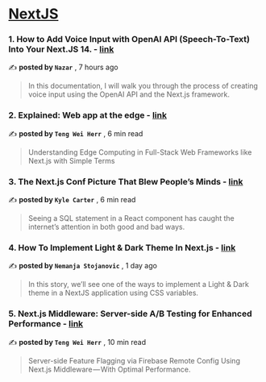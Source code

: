 
<h1><a href=https://medium.com/tag/nextjs/recommended target="_blank" rel="noopener noreferrer">NextJS</a></h1>
<h3>1. How to Add Voice Input with OpenAI API (Speech-To-Text) Into Your Next.JS 14. - <a href=https://medium.com/@nazardubovyk/creating-voice-input-with-openai-api-and-next-js-14-ff398c60e5b4?source=tag_recommended_feed---------0-84----------nextjs----------719255e6_c954_496b_88c9_235445cb3227------- target="_blank" rel="noopener noreferrer">link</a></h3>

✍️ **posted by `Nazar`** <date> , 7 hours ago</date>

<blockquote>In this documentation, I will walk you through the process of creating voice input using the OpenAI API and the Next.js framework.</blockquote>

<h3>2. Explained: Web app at the edge - <a href=https://medium.com/gitconnected/explained-web-app-at-the-edge-fb391985a0a5?source=tag_recommended_feed---------1-107----------nextjs----------719255e6_c954_496b_88c9_235445cb3227------- target="_blank" rel="noopener noreferrer">link</a></h3>

✍️ **posted by `Teng Wei Herr`** <date> , 6 min read</date>

<blockquote>Understanding Edge Computing in Full-Stack Web Frameworks like Next.js with Simple Terms</blockquote>

<h3>3. The Next.js Conf Picture That Blew People’s Minds - <a href=https://medium.com/codex/the-next-js-conf-picture-that-blew-peoples-minds-6a3dbb1bb308?source=tag_recommended_feed---------2-85----------nextjs----------719255e6_c954_496b_88c9_235445cb3227------- target="_blank" rel="noopener noreferrer">link</a></h3>

✍️ **posted by `Kyle Carter`** <date> , 6 min read</date>

<blockquote>Seeing a SQL statement in a React component has caught the internet’s attention in both good and bad ways.</blockquote>

<h3>4. How To Implement Light & Dark Theme In Next.js - <a href=https://medium.com/stackademic/how-to-implement-light-dark-theme-in-nextjs-98ac7be7de90?source=tag_recommended_feed---------3-84----------nextjs----------719255e6_c954_496b_88c9_235445cb3227------- target="_blank" rel="noopener noreferrer">link</a></h3>

✍️ **posted by `Nemanja Stojanovic`** <date> , 1 day ago</date>

<blockquote>In this story, we’ll see one of the ways to implement a Light & Dark theme in a NextJS application using CSS variables.</blockquote>

<h3>5. Next.js Middleware: Server-side A/B Testing for Enhanced Performance - <a href=https://medium.com/gitconnected/next-js-middleware-server-side-a-b-testing-for-enhanced-performance-f13ed0aa0b40?source=tag_recommended_feed---------4-107----------nextjs----------719255e6_c954_496b_88c9_235445cb3227------- target="_blank" rel="noopener noreferrer">link</a></h3>

✍️ **posted by `Teng Wei Herr`** <date> , 10 min read</date>

<blockquote>Server-side Feature Flagging via Firebase Remote Config Using Next.js Middleware — With Optimal Performance.</blockquote>

